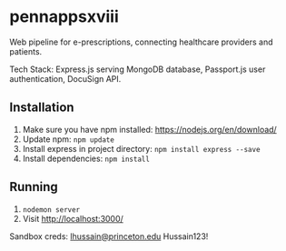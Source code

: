 
# pennappsxviii
Web pipeline for e-prescriptions, connecting healthcare providers and patients. 

Tech Stack:
Express.js serving MongoDB database, Passport.js user authentication, DocuSign API.

## Installation
1. Make sure you have npm installed: https://nodejs.org/en/download/
2. Update npm: `npm update`
3. Install express in project directory: `npm install express --save`
4. Install dependencies: `npm install`

## Running
1. `nodemon server`
2. Visit [http://localhost:3000/](http://localhost:3000/)

Sandbox creds:
lhussain@princeton.edu
Hussain123!
